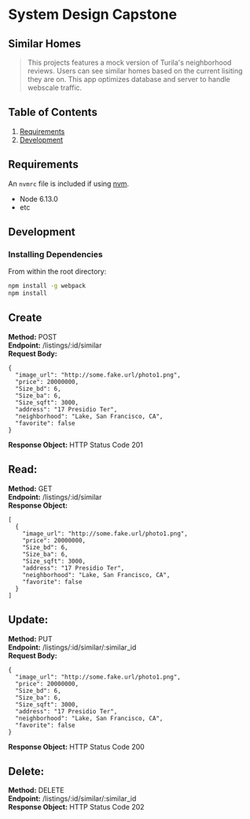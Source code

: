 # System Design Capstone

## Similar Homes

> This projects features a mock version of Turila's neighborhood reviews. Users can see similar homes based on the current lisiting they are on. This app optimizes database and server to handle webscale traffic.

## Table of Contents

1. [Requirements](#requirements)
1. [Development](#development)

## Requirements

An `nvmrc` file is included if using [nvm](https://github.com/creationix/nvm).

- Node 6.13.0
- etc

## Development

### Installing Dependencies

From within the root directory:

```sh
npm install -g webpack
npm install
```

## Create
**Method:**  POST\
**Endpoint:**  /listings/:id/similar\
**Request Body:**
```
{
  "image_url": "http://some.fake.url/photo1.png",
  "price": 20000000,
  "Size_bd": 6,
  "Size_ba": 6,
  "Size_sqft": 3000,
  "address": "17 Presidio Ter",
  "neighborhood": "Lake, San Francisco, CA",
  "favorite": false
}
```
**Response Object:**  HTTP Status Code 201

## Read:
**Method:**  GET\
**Endpoint:**  /listings/:id/similar\
**Response Object:**
```
[
  {
    "image_url": "http://some.fake.url/photo1.png",
    "price": 20000000,
    "Size_bd": 6,
    "Size_ba": 6,
    "Size_sqft": 3000,
    "address": "17 Presidio Ter",
    "neighborhood": "Lake, San Francisco, CA",
    "favorite": false
  }
]
```

## Update:
**Method:**  PUT\
**Endpoint:**  /listings/:id/similar/:similar_id\
**Request Body:**
```
{
  "image_url": "http://some.fake.url/photo1.png",
  "price": 20000000,
  "Size_bd": 6,
  "Size_ba": 6,
  "Size_sqft": 3000,
  "address": "17 Presidio Ter",
  "neighborhood": "Lake, San Francisco, CA",
  "favorite": false
}
```
**Response Object:**  HTTP Status Code 200

## Delete:
**Method:**  DELETE\
**Endpoint:**  /listings/:id/similar/:similar_id\
**Response Object:**  HTTP Status Code 202


